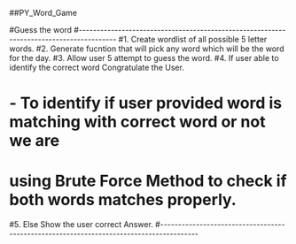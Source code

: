 ##PY_Word_Game

#Guess the word
#----------------------------------------------------------------------------------------
#1. Create wordlist of all possible 5 letter words.
#2. Generate fucntion that will pick any word which will be the word for the day.
#3. Allow user 5 attempt to guess the word.
#4. If user able to identify the correct word Congratulate the User.
#   -  To identify if user provided word is matching with correct word or not we are 
#      using Brute Force Method to check if both words matches properly.
#5. Else Show the user correct Answer.
#----------------------------------------------------------------------------------------
